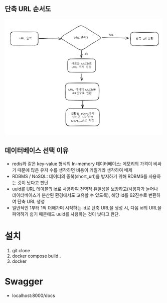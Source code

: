## 단축 URL 순서도
![순서도](image.png)


## 데이터베이스 선택 이유
- redis와 같은 key-value 형식의 In-memory 데이터베이스: 메모리의 가격이 비싸기 때문에 많은 유저 수를 생각하면 비용이 커질거라 생각하여 배제
- RDBMS / NoSQL: 데이터의 중복(short_url)을 방지하기 위해 RDBMS를 사용하는 것이 낫다고 판단
- uuid를 URL 테이블의 id로 사용하여 전역적 유일성을 보장하고(사용자가 늘어나 데이터베이스가 분산된 환경에서도 고유할 수 있도록), 해당 id를 62진수로 변환하여 단축 URL 생성
- 일반적인 1부터 1씩 더해가며 시작하는 id로 단축 URL을 생성 시, 다음 id의 URL을 파악하기 쉽기 때문에도 uuid를 사용하는 것이 낫다고 판단.

# 설치
1. git clone
2. docker compose build .
3. docker 

# Swagger
- localhost:8000/docs
